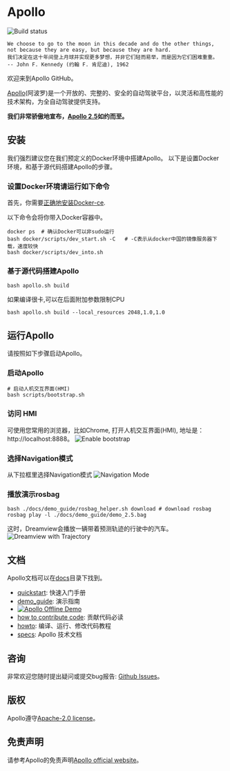 # Apollo

![Build status](https://api.travis-ci.com/ApolloAuto/apollo.svg?branch=master)

```
We choose to go to the moon in this decade and do the other things,
not because they are easy, but because they are hard.
我们决定在这十年间登上月球并实现更多梦想，并非它们轻而易举，而是因为它们困难重重。
-- John F. Kennedy (约翰 F. 肯尼迪), 1962
```

欢迎来到Apollo GitHub。

[Apollo](http://apollo.auto)(阿波罗)是一个开放的、完整的、安全的自动驾驶平台，以灵活和高性能的技术架构，为全自动驾驶提供支持。

**我们非常骄傲地宣布，[Apollo 2.5](https://github.com/ApolloAuto/apollo/releases/tag/v2.5.0)如约而至。**

## 安装

我们强烈建议您在我们预定义的Docker环境中搭建Apollo。
以下是设置Docker环境，和基于源代码搭建Apollo的步骤。

### 设置Docker环境请运行如下命令

首先，你需要[正确地安装Docker-ce](https://github.com/ApolloAuto/apollo/blob/master/docker/scripts/README.md#install-docker).

以下命令会将你带入Docker容器中。
```
docker ps  # 确认Docker可以非sudo运行
bash docker/scripts/dev_start.sh -C   # -C表示从docker中国的镜像服务器下载，速度较快
bash docker/scripts/dev_into.sh
```

### 基于源代码搭建Apollo

```
bash apollo.sh build
```

如果编译很卡,可以在后面附加参数限制CPU

```
bash apollo.sh build --local_resources 2048,1.0,1.0
```

## 运行Apollo

请按照如下步骤启动Apollo。

### 启动Apollo
```
# 启动人机交互界面(HMI)
bash scripts/bootstrap.sh
```
### 访问 HMI
可使用您常用的浏览器，比如Chrome, 打开人机交互界面(HMI), 地址是：http://localhost:8888。
![Enable bootstrap](docs/demo_guide/images/apollo_bootstrap_screen.png)

### 选择Navigation模式
从下拉框里选择Navigation模式
![Navigation Mode](docs/demo_guide/images/dreamview_2_5_setup_profile.png)

### 播放演示rosbag
```
bash ./docs/demo_guide/rosbag_helper.sh download # download rosbag
rosbag play -l ./docs/demo_guide/demo_2.5.bag
```

这时，Dreamview会播放一辆带着预测轨迹的行驶中的汽车。
![Dreamview with Trajectory](docs/demo_guide/images/dv_trajectory_2.5.png)

## 文档
Apollo文档可以在[docs](https://github.com/ApolloAuto/apollo/blob/master/docs/)目录下找到。
   * [quickstart](https://github.com/ApolloAuto/apollo/blob/master/docs/quickstart/): 快速入门手册
   * [demo_guide](https://github.com/ApolloAuto/apollo/blob/master/docs/demo_guide/): 演示指南
   * [![Apollo Offline Demo](https://img.youtube.com/vi/Q4BawiLWl8c/0.jpg)](https://www.youtube.com/watch?v=Q4BawiLWl8c)
   * [how to contribute code](https://github.com/ApolloAuto/apollo/blob/master/CONTRIBUTING.md): 贡献代码必读
   * [howto](https://github.com/ApolloAuto/apollo/blob/master/docs/howto/): 编译、运行、修改代码教程
   * [specs](https://github.com/ApolloAuto/apollo/blob/master/docs/specs/): Apollo 技术文档

## 咨询

非常欢迎您随时提出疑问或提交bug报告: [Github Issues](https://github.com/ApolloAuto/apollo/issues)。

## 版权
Apollo遵守[Apache-2.0 license](LICENSE)。

## 免责声明
请参考Apollo的免责声明[Apollo official website](http://apollo.auto/docs/disclaimer_cn.html)。

